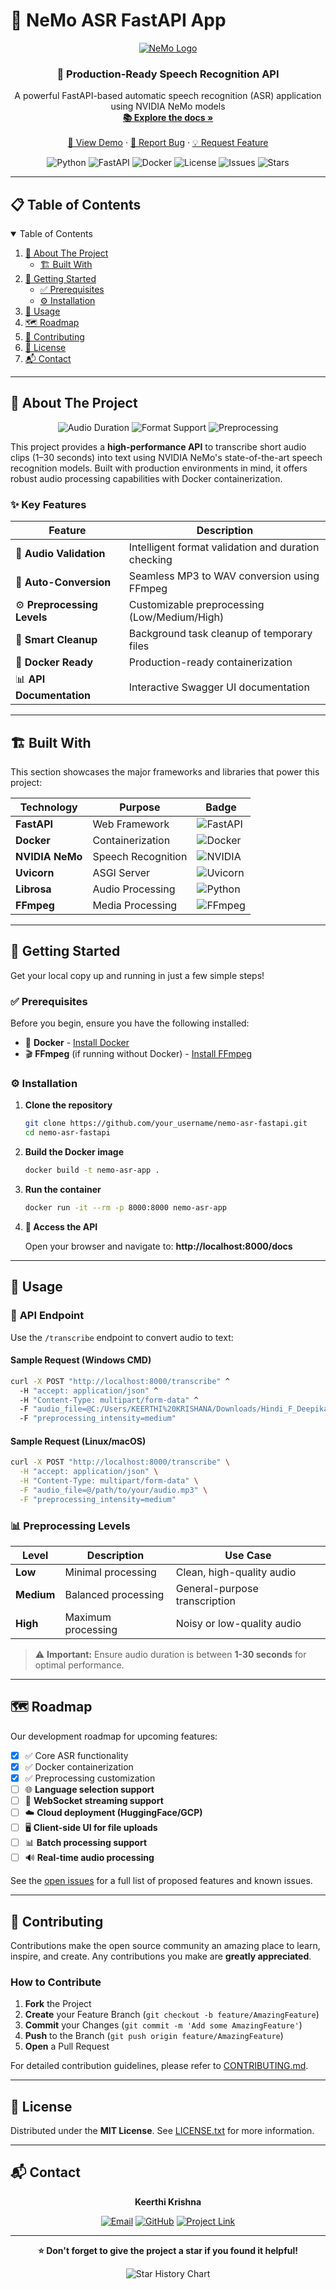 # 🧠 NeMo ASR FastAPI App

<div align="center">
  <a href="https://github.com/your_username/nemo-asr-fastapi">
    <img src="https://img.shields.io/badge/NVIDIA-NeMo-green?style=for-the-badge&logo=nvidia" alt="NeMo Logo">
  </a>

  <h3 align="center">🎤 Production-Ready Speech Recognition API</h3>

  <p align="center">
    A powerful FastAPI-based automatic speech recognition (ASR) application using NVIDIA NeMo models
    <br />
    <a href="https://github.com/your_username/nemo-asr-fastapi"><strong>📚 Explore the docs »</strong></a>
    <br />
    <br />
    <a href="https://github.com/your_username/nemo-asr-fastapi">🎯 View Demo</a>
    ·
    <a href="https://github.com/your_username/nemo-asr-fastapi/issues">🐛 Report Bug</a>
    ·
    <a href="https://github.com/your_username/nemo-asr-fastapi/issues">💡 Request Feature</a>
  </p>
</div>

<!-- BADGES -->
<div align="center">

![Python](https://img.shields.io/badge/python-v3.8+-blue.svg)
![FastAPI](https://img.shields.io/badge/FastAPI-005571?style=flat&logo=fastapi)
![Docker](https://img.shields.io/badge/docker-%230db7ed.svg?style=flat&logo=docker&logoColor=white)
![License](https://img.shields.io/github/license/your_username/nemo-asr-fastapi.svg)
![Issues](https://img.shields.io/github/issues/your_username/nemo-asr-fastapi.svg)
![Stars](https://img.shields.io/github/stars/your_username/nemo-asr-fastapi.svg)

</div>

---

## 📋 **Table of Contents**

<details open="open">
  <summary>Table of Contents</summary>
  <ol>
    <li>
      <a href="#about-the-project">🎯 About The Project</a>
      <ul>
        <li><a href="#built-with">🏗️ Built With</a></li>
      </ul>
    </li>
    <li>
      <a href="#getting-started">🚀 Getting Started</a>
      <ul>
        <li><a href="#prerequisites">✅ Prerequisites</a></li>
        <li><a href="#installation">⚙️ Installation</a></li>
      </ul>
    </li>
    <li><a href="#usage">🧠 Usage</a></li>
    <li><a href="#roadmap">🗺️ Roadmap</a></li>
    <li><a href="#contributing">🤝 Contributing</a></li>
    <li><a href="#license">📄 License</a></li>
    <li><a href="#contact">📬 Contact</a></li>
  </ol>
</details>

---

## 🎯 **About The Project**

<div align="center">
  <img src="https://img.shields.io/badge/Audio%20Processing-1--30%20seconds-brightgreen?style=for-the-badge" alt="Audio Duration">
  <img src="https://img.shields.io/badge/Format%20Support-MP3%20%7C%20WAV-blue?style=for-the-badge" alt="Format Support">
  <img src="https://img.shields.io/badge/Preprocessing-3%20Levels-orange?style=for-the-badge" alt="Preprocessing">
</div>

This project provides a **high-performance API** to transcribe short audio clips (1–30 seconds) into text using NVIDIA NeMo's state-of-the-art speech recognition models. Built with production environments in mind, it offers robust audio processing capabilities with Docker containerization.

### ✨ **Key Features**

| Feature | Description |
|---------|-------------|
| 🎵 **Audio Validation** | Intelligent format validation and duration checking |
| 🔄 **Auto-Conversion** | Seamless MP3 to WAV conversion using FFmpeg |
| ⚙️ **Preprocessing Levels** | Customizable preprocessing (Low/Medium/High) |
| 🧹 **Smart Cleanup** | Background task cleanup of temporary files |
| 🐳 **Docker Ready** | Production-ready containerization |
| 📊 **API Documentation** | Interactive Swagger UI documentation |

---

## 🏗️ **Built With**

This section showcases the major frameworks and libraries that power this project:

<div align="center">

| Technology | Purpose | Badge |
|------------|---------|-------|
| **FastAPI** | Web Framework | ![FastAPI](https://img.shields.io/badge/FastAPI-005571?style=flat&logo=fastapi&logoColor=white) |
| **Docker** | Containerization | ![Docker](https://img.shields.io/badge/docker-%230db7ed.svg?style=flat&logo=docker&logoColor=white) |
| **NVIDIA NeMo** | Speech Recognition | ![NVIDIA](https://img.shields.io/badge/NVIDIA-NeMo-76B900?style=flat&logo=nvidia) |
| **Uvicorn** | ASGI Server | ![Uvicorn](https://img.shields.io/badge/Uvicorn-4051B5?style=flat) |
| **Librosa** | Audio Processing | ![Python](https://img.shields.io/badge/Librosa-3776AB?style=flat&logo=python&logoColor=white) |
| **FFmpeg** | Media Processing | ![FFmpeg](https://img.shields.io/badge/FFmpeg-007808?style=flat&logo=ffmpeg&logoColor=white) |

</div>

---

## 🚀 **Getting Started**

Get your local copy up and running in just a few simple steps!

### ✅ **Prerequisites**

Before you begin, ensure you have the following installed:

- 🐳 **Docker** - [Install Docker](https://docs.docker.com/get-docker/)
- 🎬 **FFmpeg** (if running without Docker) - [Install FFmpeg](https://ffmpeg.org/download.html)

### ⚙️ **Installation**

1. **Clone the repository**
   ```bash
   git clone https://github.com/your_username/nemo-asr-fastapi.git
   cd nemo-asr-fastapi
   ```

2. **Build the Docker image**
   ```bash
   docker build -t nemo-asr-app .
   ```

3. **Run the container**
   ```bash
   docker run -it --rm -p 8000:8000 nemo-asr-app
   ```

4. **🎉 Access the API**
   
   Open your browser and navigate to: **http://localhost:8000/docs**

---

## 🧠 **Usage**

### 🎯 **API Endpoint**

Use the `/transcribe` endpoint to convert audio to text:

#### **Sample Request (Windows CMD)**
```bash
curl -X POST "http://localhost:8000/transcribe" ^
  -H "accept: application/json" ^
  -H "Content-Type: multipart/form-data" ^
  -F "audio_file=@C:/Users/KEERTHI%20KRISHANA/Downloads/Hindi_F_Deepika.mp3" ^
  -F "preprocessing_intensity=medium"
```

#### **Sample Request (Linux/macOS)**
```bash
curl -X POST "http://localhost:8000/transcribe" \
  -H "accept: application/json" \
  -H "Content-Type: multipart/form-data" \
  -F "audio_file=@/path/to/your/audio.mp3" \
  -F "preprocessing_intensity=medium"
```

### 📊 **Preprocessing Levels**

| Level | Description | Use Case |
|-------|-------------|----------|
| **Low** | Minimal processing | Clean, high-quality audio |
| **Medium** | Balanced processing | General-purpose transcription |
| **High** | Maximum processing | Noisy or low-quality audio |

> ⚠️ **Important:** Ensure audio duration is between **1-30 seconds** for optimal performance.

---

## 🗺️ **Roadmap**

Our development roadmap for upcoming features:

- [x] ✅ Core ASR functionality
- [x] ✅ Docker containerization
- [x] ✅ Preprocessing customization
- [ ] 🌐 **Language selection support**
- [ ] 📡 **WebSocket streaming support**
- [ ] ☁️ **Cloud deployment (HuggingFace/GCP)**
- [ ] 🖥️ **Client-side UI for file uploads**
- [ ] 📊 **Batch processing support**
- [ ] 🔊 **Real-time audio processing**

See the [open issues](https://github.com/your_username/nemo-asr-fastapi/issues) for a full list of proposed features and known issues.

---

## 🤝 **Contributing**

Contributions make the open source community an amazing place to learn, inspire, and create. Any contributions you make are **greatly appreciated**.

### **How to Contribute**

1. **Fork** the Project
2. **Create** your Feature Branch (`git checkout -b feature/AmazingFeature`)
3. **Commit** your Changes (`git commit -m 'Add some AmazingFeature'`)
4. **Push** to the Branch (`git push origin feature/AmazingFeature`)
5. **Open** a Pull Request

For detailed contribution guidelines, please refer to [CONTRIBUTING.md](CONTRIBUTING.md).

---

## 📄 **License**

Distributed under the **MIT License**. See [LICENSE.txt](LICENSE.txt) for more information.

---

## 📬 **Contact**

<div align="center">

**Keerthi Krishna**

[![Email](https://img.shields.io/badge/Email-keerthikrishna@example.com-red?style=for-the-badge&logo=gmail&logoColor=white)](mailto:keerthikrishna@example.com)
[![GitHub](https://img.shields.io/badge/GitHub-your_username-black?style=for-the-badge&logo=github&logoColor=white)](https://github.com/your_username)
[![Project Link](https://img.shields.io/badge/Project-nemo--asr--fastapi-blue?style=for-the-badge&logo=github&logoColor=white)](https://github.com/your_username/nemo-asr-fastapi)

</div>

---

<div align="center">
  <p><strong>⭐ Don't forget to give the project a star if you found it helpful!</strong></p>
  
  ![Star History Chart](https://api.star-history.com/svg?repos=your_username/nemo-asr-fastapi&type=Date)
</div>
